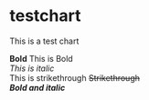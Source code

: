 # testchart
This is a test chart

**Bold** This is Bold<br>
*This is italic*<br>
This is strikethrough ~~Strikethrough~~<br>
***Bold and italic***<br>
